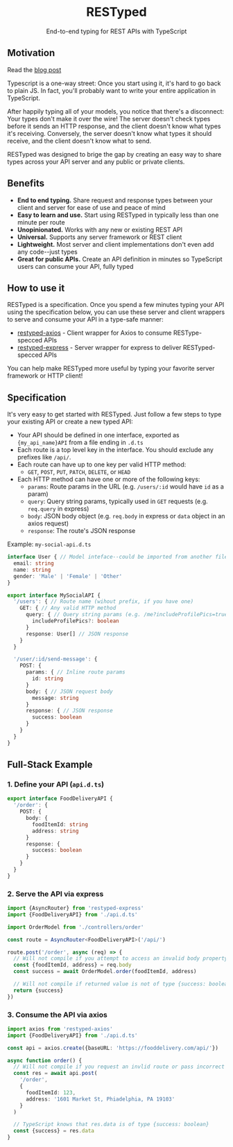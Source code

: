 
<h1 align="center">
  RESTyped
</h1>
<p align="center">
  End-to-end typing for REST APIs with TypeScript
</p>

## Motivation
Read the [blog post](https://blog.falcross.com/)

Typescript is a one-way street: Once you start using it, it's hard to go back to plain JS. In fact, you'll probably want to write your entire application in TypeScript.

After happily typing all of your models, you notice that there's a disconnect: Your types don't make it over the wire! The server doesn't check types before it sends an HTTP response, and the client doesn't know what types it's receiving. Conversely, the server doesn't know what types it should receive, and the client doesn't know what to send.

RESTyped was designed to brige the gap by creating an easy way to share types across your API server and any public or private clients.

## Benefits

- **End to end typing.** Share request and response types between your client and server for ease of use and peace of mind
- **Easy to learn and use.** Start using RESTyped in typically less than one minute per route
- **Unopinionated.** Works with any new or existing REST API
- **Universal.** Supports any server framework or REST client
- **Lightweight.** Most server and client implementations don't even add any code--just types
- **Great for public APIs.** Create an API definition in minutes so TypeScript users can consume your API, fully typed

## How to use it
RESTyped is a specification. Once you spend a few minutes typing your API using the specification below, you can use these server and client wrappers to serve and consume your API in a type-safe manner:

- [restyped-axios](https://githob.com/rawrmaan/restyped-axios) - Client wrapper for Axios to consume RESType-specced APIs
- [restyped-express](https://github.com/rawrmaan/restyped-express) - Server wrapper for express to deliver RESTyped-specced APIs

You can help make RESTyped more useful by typing your favorite server framework or HTTP client!

## Specification

It's very easy to get started with RESTyped. Just follow a few steps to type your existing API or create a new typed API:

- Your API should be defined in one interface, exported as `{my_api_name}API` from a file ending in `.d.ts`
- Each route is a top level key in the interface. You should exclude any prefixes like `/api/`.
- Each route can have up to one key per valid HTTP method:
  - `GET`, `POST`, `PUT`, `PATCH`, `DELETE`, or `HEAD`
- Each HTTP method can have one or more of the following keys:
  - `params`: Route params in the URL (e.g. `/users/:id` would have `id` as a param)
  - `query`: Query string params, typically used in `GET` requests (e.g. `req.query` in express)
  - `body`: JSON body object (e.g. `req.body` in express or `data` object in an axios request)
  - `response`: The route's JSON response


Example: `my-social-api.d.ts`
```typescript
interface User { // Model inteface--could be imported from another file
  email: string
  name: string
  gender: 'Male' | 'Female' | 'Other'
}

export interface MySocialAPI {
  '/users': { // Route name (wihout prefix, if you have one)
    GET: { // Any valid HTTP method
      query: { // Query string params (e.g. /me?includeProfilePics=true)
        includeProfilePics?: boolean
      }
      response: User[] // JSON response
    }
  }

  '/user/:id/send-message': {
    POST: {
      params: { // Inline route params
        id: string
      }
      body: { // JSON request body
        message: string
      }
      response: { // JSON response
        success: boolean
      }
    }
  }
}
```

## Full-Stack Example

### 1. Define your API (`api.d.ts`)
```typescript
export interface FoodDeliveryAPI {
  '/order': {
    POST: {
      body: {
        foodItemId: string
        address: string
      }
      response: {
        success: boolean
      }
    }
  }
}
```

### 2. Serve the API via express

```typescript
import {AsyncRouter} from 'restyped-express'
import {FoodDeliveryAPI} from './api.d.ts'

import OrderModel from './controllers/order'

const route = AsyncRouter<FoodDeliveryAPI>('/api/')

route.post('/order', async (req) => {
  // Will not compile if you attempt to access an invalid body property
  const {foodItemId, address} = req.body
  const success = await OrderModel.order(foodItemId, address)

  // Will not compile if returned value is not of type {success: boolean}
  return {success}
})
```

### 3. Consume the API via axios

```typescript
import axios from 'restyped-axios'
import {FoodDeliveryAPI} from './api.d.ts'

const api = axios.create({baseURL: 'https://fooddelivery.com/api/'})

async function order() {
  // Will not compile if you request an invlid route or pass incorrect body params
  const res = await api.post(
    '/order',
    {
      foodItemId: 123,
      address: '1601 Market St, Phiadelphia, PA 19103'
    }
  )

  // TypeScript knows that res.data is of type {success: boolean}
  const {success} = res.data
}
```